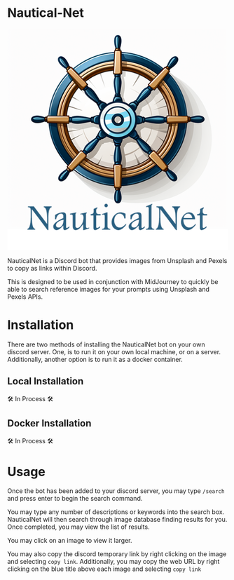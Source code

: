 # Nautical-Net

[![NauticalNet](public/logo.png)](https://github.com/JoshKoiro/Nautical-Net)

NauticalNet is a Discord bot that provides images from Unsplash and Pexels to copy as links within Discord.

This is designed to be used in conjunction with MidJourney to quickly be able to search reference images for your prompts using Unsplash and Pexels APIs.

# Installation

There are two methods of installing the NauticalNet bot on your own discord server. One, is to run it on your own local machine, or on a server. Additionally, another option is to run it as a docker container.

## Local Installation

🛠️ In Process 🛠️

## Docker Installation

🛠️ In Process 🛠️

# Usage

Once the bot has been added to your discord server, you may type `/search` and press enter to begin the search command.

You may type any number of descriptions or keywords into the search box. NauticalNet will then search through image database finding results for you. Once completed, you may view the list of results.

You may click on an image to view it larger.

You may also copy the discord temporary link by right clicking on the image and selecting `copy link`. Additionally, you may copy the web URL by right clicking on the blue title above each image and selecting `copy link`
